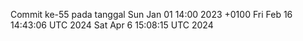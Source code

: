 Commit ke-55 pada tanggal Sun Jan 01 14:00 2023 +0100
Fri Feb 16 14:43:06 UTC 2024
Sat Apr  6 15:08:15 UTC 2024
